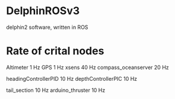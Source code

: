 DelphinROSv3
============

delphin2 software, written in ROS


# Rate of crital nodes

Altimeter               1  Hz
GPS                     1  Hz
xsens                   40 Hz
compass_oceanserver     20 Hz

headingControllerPID    10 Hz
depthControllerPIC      10 Hz

tail_section            10 Hz
arduino_thruster        10 Hz
